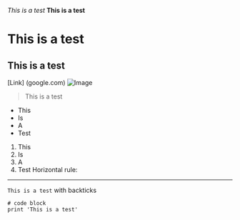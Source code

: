 *This is a test*
**This is a test**	
# This is a test
## This is a test
[Link] (google.com)
![Image](https://ucsdnews.ucsd.edu/news_uploads/Resized_Geisel_Library_08.31.jpg)	
> This is a test
* This
* Is
* A
* Test
1. This
2. Is
3. A
4. Test
Horizontal rule:
---
`This is a test` with backticks	
```
# code block
print 'This is a test'
```
